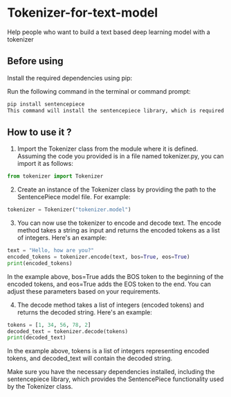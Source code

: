 # Tokenizer-for-text-model

Help people who want to build a text based deep learning model with a tokenizer

## Before using

Install the required dependencies using pip:

Run the following command in the terminal or command prompt:
```bash
pip install sentencepiece
This command will install the sentencepiece library, which is required for the Tokenizer class.
```

## How to use it ?

1. Import the Tokenizer class from the module where it is defined. Assuming the code you provided is in a file named tokenizer.py, you can import it as follows:

```python
from tokenizer import Tokenizer
```

2. Create an instance of the Tokenizer class by providing the path to the SentencePiece model file. For example:

```python
tokenizer = Tokenizer("tokenizer.model")
```

3. You can now use the tokenizer to encode and decode text. The encode method takes a string as input and returns the encoded tokens as a list of integers. Here's an example:

```python
text = "Hello, how are you?"
encoded_tokens = tokenizer.encode(text, bos=True, eos=True)
print(encoded_tokens)
```

In the example above, bos=True adds the BOS token to the beginning of the encoded tokens, and eos=True adds the EOS token to the end. You can adjust these parameters based on your requirements.

4. The decode method takes a list of integers (encoded tokens) and returns the decoded string. Here's an example:

```python
tokens = [1, 34, 56, 78, 2]
decoded_text = tokenizer.decode(tokens)
print(decoded_text)
```

In the example above, tokens is a list of integers representing encoded tokens, and decoded_text will contain the decoded string.

Make sure you have the necessary dependencies installed, including the sentencepiece library, which provides the SentencePiece functionality used by the Tokenizer class.
